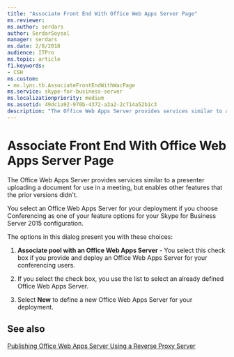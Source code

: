 ```yaml
---
title: "Associate Front End With Office Web Apps Server Page"
ms.reviewer: 
ms.author: serdars
author: SerdarSoysal
manager: serdars
ms.date: 2/8/2018
audience: ITPro
ms.topic: article
f1.keywords:
- CSH
ms.custom:
- ms.lync.tb.AssociateFrontEndWithWacPage
ms.service: skype-for-business-server
ms.localizationpriority: medium
ms.assetid: 49dc1a92-970b-4372-a3a2-2c714a52b1c3
description: "The Office Web Apps Server provides services similar to a presenter uploading a document for use in a meeting, but enables other features that the prior versions didn't."
---
```


# Associate Front End With Office Web Apps Server Page

The Office Web Apps Server provides services similar to a presenter uploading a document for use in a meeting, but enables other features that the prior versions didn't.

You select an Office Web Apps Server for your deployment if you choose Conferencing as one of your feature options for your Skype for Business Server 2015 configuration.

The options in this dialog present you with these choices:

1. **Associate pool with an Office Web Apps Server** - You select this check box if you provide and deploy an Office Web Apps Server for your conferencing users.

2. If you select the check box, you use the list to select an already defined Office Web Apps Server.

3. Select **New** to define a new Office Web Apps Server for your deployment.

## See also

[Publishing Office Web Apps Server Using a Reverse Proxy Server](/previous-versions/office/lync-server-2013/lync-server-2013-publishing-office-web-apps-server-using-a-reverse-proxy-server)